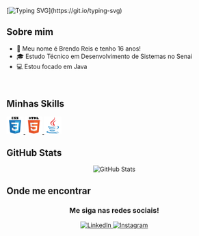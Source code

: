 
[![Typing SVG](https://readme-typing-svg.herokuapp.com?font=Montserrat&size=40&pause=1000&color=9350B9&vCenter=true&width=530&height=40&lines=Ol%C3%A1+eu+sou+o+Brendo+Reis!)](https://git.io/typing-svg)

## Sobre mim

- 🤔 Meu nome é Brendo Reis e tenho 16 anos!
- 🎓 Estudo Técnico em Desenvolvimento de Sistemas no Senai
- 💻 Estou focado em Java

<br/>

## Minhas Skills

<p align="left">
  <a href="https://www.w3schools.com/css/" target="_blank" rel="noreferrer">
    <img src="https://raw.githubusercontent.com/devicons/devicon/master/icons/css3/css3-original-wordmark.svg" alt="css3" width="40" height="40"/>
  </a>
  <a href="https://www.w3.org/html/" target="_blank" rel="noreferrer">
    <img src="https://raw.githubusercontent.com/devicons/devicon/master/icons/html5/html5-original-wordmark.svg" alt="html5" width="40" height="40"/>
  </a>
  <a href="https://www.java.com" target="_blank" rel="noreferrer">
    <img src="https://raw.githubusercontent.com/devicons/devicon/master/icons/java/java-original.svg" alt="java" width="40" height="40"/>
  </a>
</p>

## GitHub Stats
<p> 
</p>
<p align="center">
  <img alt="GitHub Stats" height="250" src="https://github-readme-stats.vercel.app/api?username=BrendoReisDev&show_icons=true&theme=transparent&include_all_commits=true&locale=pt-br&border_color=8435cc&title_color=8435cc&text_color=8435cc&icon_color=8435cc" />
</p>

## Onde me encontrar

<h3 align="center">Me siga nas redes sociais!</h3>

<p align="center">
  <a href="https://linkedin.com/in/imbrendoo" target="_blank">
    <img src="https://raw.githubusercontent.com/rahuldkjain/github-profile-readme-generator/master/src/images/icons/Social/linked-in-alt.svg" alt="LinkedIn" height="30" width="40" />
  </a>
  <a href="https://instagram.com/imbrendo_" target="_blank">
    <img src="https://raw.githubusercontent.com/rahuldkjain/github-profile-readme-generator/master/src/images/icons/Social/instagram.svg" alt="Instagram" height="30" width="40" />
  </a>
</p>

